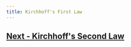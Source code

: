 ```yaml
---
title: Kirchhoff's First Law
---
```





## [Next - Kirchhoff's Second Law](../Kirchhoffs_Second_Law)

<br/>